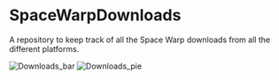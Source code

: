 # SpaceWarpDownloads
A repository to keep track of all the Space Warp downloads from all the different platforms.

![Downloads_bar](https://vortan.dev/spacewarp-statistics/bar_chart.png?)
![Downloads_pie](https://vortan.dev/spacewarp-statistics/pie_chart.png?)
